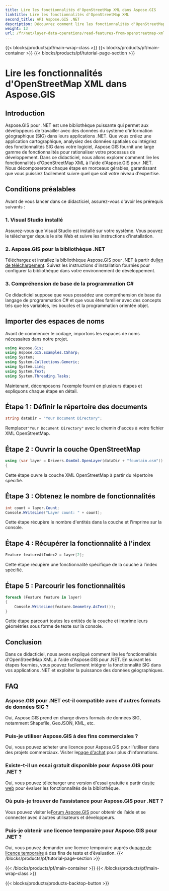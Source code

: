 ```yaml
---
title: Lire les fonctionnalités d'OpenStreetMap XML dans Aspose.GIS
linktitle: Lire les fonctionnalités d'OpenStreetMap XML
second_title: API Aspose.GIS .NET
description: Découvrez comment lire les fonctionnalités d'OpenStreetMap XML à l'aide d'Aspose.GIS pour .NET. Tutoriel étape par étape avec des exemples de code.
weight: 13
url: /fr/net/layer-data-operations/read-features-from-openstreetmap-xml/
---
```


{{< blocks/products/pf/main-wrap-class >}}
{{< blocks/products/pf/main-container >}}
{{< blocks/products/pf/tutorial-page-section >}}

# Lire les fonctionnalités d'OpenStreetMap XML dans Aspose.GIS

## Introduction
Aspose.GIS pour .NET est une bibliothèque puissante qui permet aux développeurs de travailler avec des données du système d'information géographique (SIG) dans leurs applications .NET. Que vous créiez une application cartographique, analysiez des données spatiales ou intégriez des fonctionnalités SIG dans votre logiciel, Aspose.GIS fournit une large gamme de fonctionnalités pour rationaliser votre processus de développement.
Dans ce didacticiel, nous allons explorer comment lire les fonctionnalités d'OpenStreetMap XML à l'aide d'Aspose.GIS pour .NET. Nous décomposerons chaque étape en morceaux gérables, garantissant que vous puissiez facilement suivre quel que soit votre niveau d'expertise.
## Conditions préalables
Avant de vous lancer dans ce didacticiel, assurez-vous d'avoir les prérequis suivants :
### 1. Visual Studio installé
Assurez-vous que Visual Studio est installé sur votre système. Vous pouvez le télécharger depuis le site Web et suivre les instructions d'installation.
### 2. Aspose.GIS pour la bibliothèque .NET
 Téléchargez et installez la bibliothèque Aspose.GIS pour .NET à partir du[lien de téléchargement](https://releases.aspose.com/gis/net/). Suivez les instructions d'installation fournies pour configurer la bibliothèque dans votre environnement de développement.
### 3. Compréhension de base de la programmation C#
Ce didacticiel suppose que vous possédez une compréhension de base du langage de programmation C# et que vous êtes familier avec des concepts tels que les variables, les boucles et la programmation orientée objet.
## Importer des espaces de noms
Avant de commencer le codage, importons les espaces de noms nécessaires dans notre projet.

```csharp
using Aspose.Gis;
using Aspose.GIS.Examples.CSharp;
using System;
using System.Collections.Generic;
using System.Linq;
using System.Text;
using System.Threading.Tasks;
```

Maintenant, décomposons l'exemple fourni en plusieurs étapes et expliquons chaque étape en détail.
## Étape 1 : Définir le répertoire des documents
```csharp
string dataDir = "Your Document Directory";
```
 Remplacer`"Your Document Directory"` avec le chemin d'accès à votre fichier XML OpenStreetMap.
## Étape 2 : Ouvrir la couche OpenStreetMap
```csharp
using (var layer = Drivers.OsmXml.OpenLayer(dataDir + "fountain.osm"))
{
```
Cette étape ouvre la couche XML OpenStreetMap à partir du répertoire spécifié.
## Étape 3 : Obtenez le nombre de fonctionnalités
```csharp
int count = layer.Count;
Console.WriteLine("Layer count: " + count);
```
Cette étape récupère le nombre d'entités dans la couche et l'imprime sur la console.
## Étape 4 : Récupérer la fonctionnalité à l'index
```csharp
Feature featureAtIndex2 = layer[2];
```
Cette étape récupère une fonctionnalité spécifique de la couche à l’index spécifié.
## Étape 5 : Parcourir les fonctionnalités
```csharp
foreach (Feature feature in layer)
{
    Console.WriteLine(feature.Geometry.AsText());
}
```
Cette étape parcourt toutes les entités de la couche et imprime leurs géométries sous forme de texte sur la console.
## Conclusion
Dans ce didacticiel, nous avons expliqué comment lire les fonctionnalités d'OpenStreetMap XML à l'aide d'Aspose.GIS pour .NET. En suivant les étapes fournies, vous pouvez facilement intégrer la fonctionnalité SIG dans vos applications .NET et exploiter la puissance des données géographiques.
## FAQ
### Aspose.GIS pour .NET est-il compatible avec d'autres formats de données SIG ?
Oui, Aspose.GIS prend en charge divers formats de données SIG, notamment Shapefile, GeoJSON, KML, etc.
### Puis-je utiliser Aspose.GIS à des fins commerciales ?
Oui, vous pouvez acheter une licence pour Aspose.GIS pour l'utiliser dans des projets commerciaux. Visiter le[page d'achat](https://purchase.aspose.com/buy) pour plus d'informations.
### Existe-t-il un essai gratuit disponible pour Aspose.GIS pour .NET ?
 Oui, vous pouvez télécharger une version d'essai gratuite à partir du[site web](https://releases.aspose.com/) pour évaluer les fonctionnalités de la bibliothèque.
### Où puis-je trouver de l’assistance pour Aspose.GIS pour .NET ?
 Vous pouvez visiter le[Forum Aspose.GIS](https://forum.aspose.com/c/gis/33) pour obtenir de l’aide et se connecter avec d’autres utilisateurs et développeurs.
### Puis-je obtenir une licence temporaire pour Aspose.GIS pour .NET ?
 Oui, vous pouvez demander une licence temporaire auprès du[page de licence temporaire](https://purchase.aspose.com/temporary-license/) à des fins de tests et d’évaluation.
{{< /blocks/products/pf/tutorial-page-section >}}

{{< /blocks/products/pf/main-container >}}
{{< /blocks/products/pf/main-wrap-class >}}

{{< blocks/products/products-backtop-button >}}
